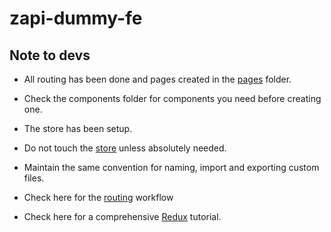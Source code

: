 # zapi-dummy-fe

## Note to devs

- All routing has been done and pages created in the [pages]('./src/pages') folder.

- Check the components folder for components you need before creating one.

- The store has been setup.

- Do not touch the [store]('./src/redux/store.js') unless absolutely needed.

- Maintain the same convention for naming, import and exporting custom files.

- Check here for the [routing]('https://cacoo.com/diagrams/aGR874WctxJv1kA2/D1D31') workflow

- Check here for a comprehensive [Redux]('https://youtu.be/bbkBuqC1rU4') tutorial.
